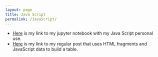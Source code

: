 ```yaml
---
layout: page
title: Java Script
permalink: /JavaScript/
---
```


- [Here](https://nsk1207.github.io/fastpages_nathan/week5/jupyter/2022/09/24/javascript.html) is my link to my jupyter notebook with my Java Script personal use.
- [Here]() is my link to my regular post that uses HTML fragments and JavaScript data to build a table.